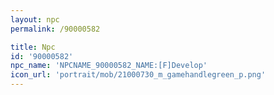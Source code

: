 ```yaml
---
layout: npc
permalink: /90000582

title: Npc
id: '90000582'
npc_name: 'NPCNAME_90000582_NAME:[F]Develop'
icon_url: 'portrait/mob/21000730_m_gamehandlegreen_p.png'
---
```

